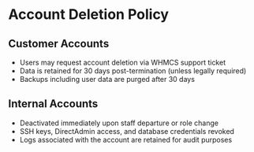 # Account Deletion Policy

## Customer Accounts

- Users may request account deletion via WHMCS support ticket
- Data is retained for 30 days post-termination (unless legally required)
- Backups including user data are purged after 30 days

## Internal Accounts

- Deactivated immediately upon staff departure or role change
- SSH keys, DirectAdmin access, and database credentials revoked
- Logs associated with the account are retained for audit purposes
